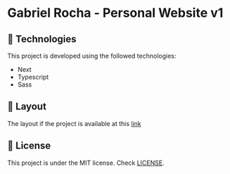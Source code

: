 # Gabriel Rocha - Personal Website v1

## 🧪 Technologies

This project is developed using the followed technologies:

- Next
- Typescript
- Sass

## 🔖 Layout

The layout if the project is available at this [link](https://www.figma.com/community/file/882879599442878081/Portfolio-UI---Web-%26-Mobile)

## 📝 License

This project is under the MIT license. Check [LICENSE](LICENSE).